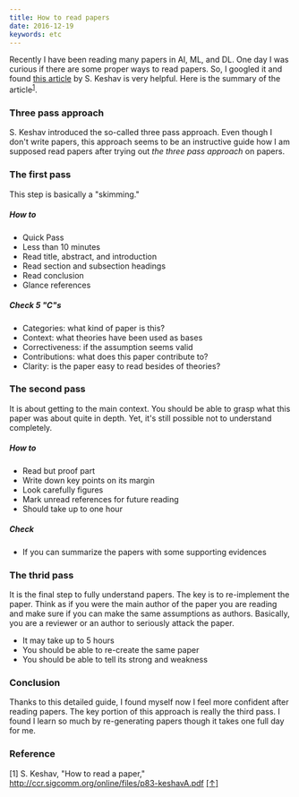 ```yaml
---
title: How to read papers
date: 2016-12-19
keywords: etc
---
```


Recently I have been reading many papers in AI, ML, and DL. One day I was curious if there are some proper ways to read papers. So, I googled it and found [this article](http://ccr.sigcomm.org/online/files/p83-keshavA.pdf) by S. Keshav is very helpful. Here is the summary of the article<sup id="ref1">[1](#ft1)</sup>.

### Three pass approach

S. Keshav introduced the so-called three pass approach. Even though I don't write papers, this approach seems to be an instructive guide how I am supposed read papers after trying out _the three pass approach_ on papers.

### The first pass

This step is basically a "skimming."

##### How to

- Quick Pass
- Less than 10 minutes
- Read title, abstract, and introduction
- Read section and subsection headings
- Read conclusion
- Glance references

##### Check 5 "C"s

- Categories: what kind of paper is this?
- Context: what theories have been used as bases
- Correctiveness: if the assumption seems valid
- Contributions: what does this paper contribute to?
- Clarity: is the paper easy to read besides of theories?

### The second pass

It is about getting to the main context. You should be able to grasp what this paper was about quite in depth. Yet, it's still possible not to understand completely.

##### How to

- Read but proof part
- Write down key points on its margin
- Look carefully figures
- Mark unread references for future reading
- Should take up to one hour

##### Check

- If you can summarize the papers with some supporting evidences

### The thrid pass

It is the final step to fully understand papers. The key is to re-implement the paper. Think as if you were the main author of the paper you are reading and make sure if you can make the same assumptions as authors. Basically, you are a reviewer or an author to seriously attack the paper.

- It may take up to 5 hours
- You should be able to re-create the same paper
- You should be able to tell its strong and weakness

### Conclusion

Thanks to this detailed guide, I found myself now I feel more confident after reading papers. The key portion of this approach is really the third pass. I found I learn so much by re-generating papers though it takes one full day for me.

### Reference

<span id="ft1">[1]</span> S. Keshav, "How to read a paper," http://ccr.sigcomm.org/online/files/p83-keshavA.pdf [[↑]](#ref1)

